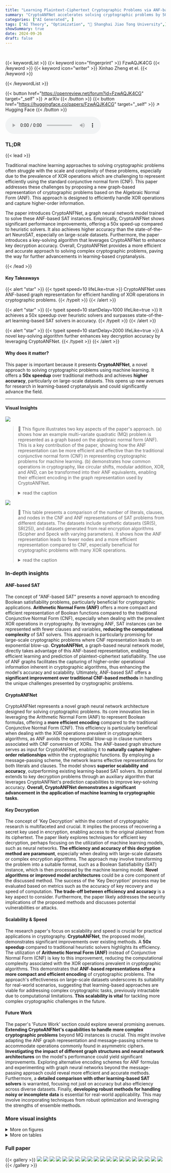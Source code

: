 ```yaml
---
title: "Learning Plaintext-Ciphertext Cryptographic Problems via ANF-based SAT Instance Representation"
summary: "CryptoANFNet accelerates solving cryptographic problems by 50x using a novel graph neural network and ANF representation, outperforming existing methods in accuracy."
categories: ["AI Generated", ]
tags: ["AI Theory", "Optimization", "🏢 Shanghai Jiao Tong University",]
showSummary: true
date: 2024-09-26
draft: false
---
```


<br>

{{< keywordList >}}
{{< keyword icon="fingerprint" >}} FzwAQJK4CG {{< /keyword >}}
{{< keyword icon="writer" >}} Xinhao Zheng et el. {{< /keyword >}}
 
{{< /keywordList >}}

{{< button href="https://openreview.net/forum?id=FzwAQJK4CG" target="_self" >}}
↗ arXiv
{{< /button >}}
{{< button href="https://huggingface.co/papers/FzwAQJK4CG" target="_self" >}}
↗ Hugging Face
{{< /button >}}



<audio controls>
    <source src="https://ai-paper-reviewer.com/FzwAQJK4CG/podcast.wav" type="audio/wav">
    Your browser does not support the audio element.
</audio>


### TL;DR


{{< lead >}}

Traditional machine learning approaches to solving cryptographic problems often struggle with the scale and complexity of these problems, especially due to the prevalence of XOR operations which are challenging to represent efficiently using the standard conjunctive normal form (CNF).  This paper addresses these challenges by proposing a new graph-based representation of cryptographic problems based on the Algebraic Normal Form (ANF).  This approach is designed to efficiently handle XOR operations and capture higher-order information.

The paper introduces CryptoANFNet, a graph neural network model trained to solve these ANF-based SAT instances.  Empirically, CryptoANFNet shows significant performance improvements, offering a 50x speed-up compared to heuristic solvers.  It also achieves higher accuracy than the state-of-the-art NeuroSAT, especially on large-scale datasets. Furthermore, the paper introduces a key-solving algorithm that leverages CryptoANFNet to enhance key decryption accuracy. Overall, CryptoANFNet provides a more efficient and accurate approach to solving complex cryptographic problems, paving the way for further advancements in learning-based cryptanalysis.

{{< /lead >}}


#### Key Takeaways

{{< alert "star" >}}
{{< typeit speed=10 lifeLike=true >}} CryptoANFNet uses ANF-based graph representation for efficient handling of XOR operations in cryptographic problems. {{< /typeit >}}
{{< /alert >}}

{{< alert "star" >}}
{{< typeit speed=10 startDelay=1000 lifeLike=true >}} It achieves a 50x speedup over heuristic solvers and surpasses state-of-the-art learning-based SAT solvers in accuracy. {{< /typeit >}}
{{< /alert >}}

{{< alert "star" >}}
{{< typeit speed=10 startDelay=2000 lifeLike=true >}} A novel key-solving algorithm further enhances key decryption accuracy by leveraging CryptoANFNet. {{< /typeit >}}
{{< /alert >}}

#### Why does it matter?
This paper is important because it presents **CryptoANFNet**, a novel approach to solving cryptographic problems using machine learning.  It offers a **50x speedup** over traditional methods and achieves **higher accuracy**, particularly on large-scale datasets. This opens up new avenues for research in learning-based cryptanalysis and could significantly advance the field.

------
#### Visual Insights



![](https://ai-paper-reviewer.com/FzwAQJK4CG/figures_3_1.jpg)

> 🔼 This figure illustrates two key aspects of the paper's approach. (a) shows how an example multi-variate quadratic (MQ) problem is represented as a graph based on the algebraic normal form (ANF).  This is a key contribution of the paper, showing how the ANF representation can be more efficient and effective than the traditional conjunctive normal form (CNF) in representing cryptographic problems for machine learning. (b) demonstrates how common operations in cryptography, like circular shifts, modular addition, XOR, and AND, can be transformed into their ANF equivalents, enabling their efficient encoding in the graph representation used by CryptoANFNet.
> <details>
> <summary>read the caption</summary>
> Figure 1: (a) Example ANF formula graph from MQ problem; (b) The transformations to express the circular left shifts (≪), circular right shifts (≫), modular addition (田), bitwise XOR (+), and bitwise AND (·) operations in ANF.
> </details>





![](https://ai-paper-reviewer.com/FzwAQJK4CG/tables_7_1.jpg)

> 🔼 This table presents a comparison of the number of literals, clauses, and nodes in the CNF and ANF representations of SAT problems from different datasets.  The datasets include synthetic datasets (SR(5), SR(25)), and datasets generated from real encryption algorithms (Scipher and Speck with varying parameters).  It shows how the ANF representation leads to fewer nodes and a more efficient representation compared to CNF, especially beneficial for cryptographic problems with many XOR operations.
> <details>
> <summary>read the caption</summary>
> Table 1: Parameters of SAT problems in CNF and ANF
> </details>





### In-depth insights


#### ANF-based SAT
The concept of "ANF-based SAT" presents a novel approach to encoding Boolean satisfiability problems, particularly beneficial for cryptographic applications.  **Arithmetic Normal Form (ANF)** offers a more compact and efficient representation of Boolean functions compared to the traditional Conjunctive Normal Form (CNF), especially when dealing with the prevalent XOR operations in cryptography.  By leveraging ANF, SAT instances can be represented with fewer clauses and variables, **reducing the computational complexity** of SAT solvers. This approach is particularly promising for large-scale cryptographic problems where CNF representation leads to an exponential blow-up.  **CryptoANFNet**, a graph-based neural network model, directly takes advantage of this ANF-based representation, enabling efficient learning and prediction of plaintext-ciphertext satisfiability. The use of ANF graphs facilitates the capturing of higher-order operational information inherent in cryptographic algorithms, thus enhancing the model's accuracy and scalability.  Ultimately, ANF-based SAT offers a **significant improvement over traditional CNF-based methods** in handling the unique challenges presented by cryptographic problems.

#### CryptoANFNet
CryptoANFNet represents a novel graph neural network architecture designed for solving cryptographic problems.  Its core innovation lies in leveraging the Arithmetic Normal Form (ANF) to represent Boolean formulas, offering a **more efficient encoding** compared to the traditional Conjunctive Normal Form (CNF). This efficiency is particularly beneficial when dealing with the XOR operations prevalent in cryptographic algorithms, as ANF avoids the exponential blow-up in clause numbers associated with CNF conversion of XORs.  The ANF-based graph structure serves as input for CryptoANFNet, enabling it to **naturally capture higher-order relationships** within the cryptographic functions. By employing a message-passing scheme, the network learns effective representations for both literals and clauses. The model shows **superior scalability and accuracy**, outperforming existing learning-based SAT solvers.  Its potential extends to key decryption problems through an auxiliary algorithm that leverages CryptoANFNet's prediction capabilities to improve key-solving accuracy. **Overall, CryptoANFNet demonstrates a significant advancement in the application of machine learning to cryptographic tasks**.

#### Key Decryption
The concept of 'Key Decryption' within the context of cryptographic research is multifaceted and crucial.  It implies the process of recovering a secret key used in encryption, enabling access to the original plaintext from its ciphertext. The paper likely explores techniques for efficient key decryption, perhaps focusing on the utilization of machine learning models, such as neural networks.  **The efficiency and accuracy of this decryption method are paramount**, especially when dealing with large-scale datasets or complex encryption algorithms.  The approach may involve transforming the problem into a suitable format, such as a Boolean Satisfiability (SAT) instance, which is then processed by the machine learning model. **Novel algorithms or improved model architectures** could be a core component of the discussed method.  The success of the 'Key Decryption' process may be evaluated based on metrics such as the accuracy of key recovery and speed of computation.  **The trade-off between efficiency and accuracy** is a key aspect to consider.  Furthermore, the paper likely addresses the security implications of the proposed methods and discusses potential vulnerabilities or attacks.

#### Scalability & Speed
The research paper's focus on scalability and speed is crucial for practical applications in cryptography.  **CryptoANFNet**, the proposed model, demonstrates significant improvements over existing methods.  A **50x speedup** compared to traditional heuristic solvers highlights its efficiency.  The utilization of **Arithmetic Normal Form (ANF)** instead of Conjunctive Normal Form (CNF) is key to this improvement, reducing the computational complexity associated with the XOR operations prevalent in cryptographic algorithms.  This demonstrates that **ANF-based representations offer a more compact and efficient encoding** of cryptographic problems.  The approach's effectiveness on large-scale datasets underscores its suitability for real-world scenarios, suggesting that learning-based approaches are viable for addressing complex cryptographic tasks, previously intractable due to computational limitations.  **This scalability is vital** for tackling more complex cryptographic challenges in the future.

#### Future Work
The paper's 'Future Work' section could explore several promising avenues.  **Extending CryptoANFNet's capabilities to handle more complex cryptographic problems** beyond MQ instances is crucial.  This might involve adapting the ANF graph representation and message-passing scheme to accommodate operations commonly found in asymmetric ciphers.  **Investigating the impact of different graph structures and neural network architectures** on the model's performance could yield significant improvements.  Exploring alternative encoding schemes for ANF formulas and experimenting with graph neural networks beyond the message-passing approach could reveal more efficient and accurate methods.  Furthermore, a **detailed comparison with other learning-based SAT solvers** is warranted, focusing not just on accuracy but also efficiency across diverse datasets.  Finally, **developing robust methods for handling noisy or incomplete data** is essential for real-world applicability.  This may involve incorporating techniques from robust optimization and leveraging the strengths of ensemble methods.


### More visual insights

<details>
<summary>More on figures
</summary>


![](https://ai-paper-reviewer.com/FzwAQJK4CG/figures_6_1.jpg)

> 🔼 This figure illustrates the key-solving algorithm's workflow.  It starts with a plaintext-ciphertext pair and the encryption algorithm.  These are used to generate an Arithmetic Normal Form (ANF) representation of the problem.  Then, for each bit in the key, two versions of the ANF are created: one assuming the bit is 0 and one assuming it is 1.  These ANFs are fed into CryptoANFNet, which predicts their satisfiability.  The bit's value is decided by which ANF gets a higher satisfiability score.
> <details>
> <summary>read the caption</summary>
> Figure 2: The pipeline of the key-solving algorithm. Given a plaintext-ciphertext pair and an encryption algorithm, we first transform them into an ANF-based instance of an MQ problem. Then, for a specific key bit Ki (the i-th bit of key), we guess its value as either 0 or 1 and generate two derived SAT instances. We then employ CryptoANFNet to predict the satisfiability of each instance. The final determination of Ki is based on which instance receives a higher satisfiability score.
> </details>



![](https://ai-paper-reviewer.com/FzwAQJK4CG/figures_12_1.jpg)

> 🔼 This figure illustrates two ways to represent ANF formulas as graphs.  (a) Shows how to transform an ANF formula with AND operations into an equivalent ANF formula without them by introducing new variables (U1, U2, etc.) and additional constraints to maintain the logical equivalence.  (b) Presents a graph representation focusing only on second-order literals (terms with two variables multiplied together). This representation simplifies the graph by treating second-order literals as new, independent literals.  Both illustrate different strategies for constructing ANF-based graphs for improved learning efficiency within the CryptoANFNet model.
> <details>
> <summary>read the caption</summary>
> Figure 3: (a) A example ANF formula for changing the original ANF formula to a formula without AND operation; (b) Example ANF formula graph focusing on second-order literals
> </details>



</details>




<details>
<summary>More on tables
</summary>


![](https://ai-paper-reviewer.com/FzwAQJK4CG/tables_7_2.jpg)
> 🔼 This table compares the performance of two learning-based SAT solvers, NeuroSAT and CryptoANFNet, on various synthetic datasets.  The datasets include SR(5), SR(25), and instances derived from the Scipher and Speck encryption algorithms with varying parameters.  The results show CryptoANFNet achieving higher accuracy than NeuroSAT across all datasets, particularly on larger and more complex ones.
> <details>
> <summary>read the caption</summary>
> Table 2: Performance of different learning-based solvers on synthetic datasets
> </details>

![](https://ai-paper-reviewer.com/FzwAQJK4CG/tables_8_1.jpg)
> 🔼 This table presents the performance comparison of NeuroSAT and CryptoANFNet, with and without the key-solving algorithm, on several synthetic datasets generated from two real encryption algorithms (Scipher and Speck).  The results show the accuracy of each method in solving the MQ problems (key decryption) for different dataset sizes and parameters, demonstrating the effectiveness of the proposed key-solving algorithm in improving the accuracy of key decryption.
> <details>
> <summary>read the caption</summary>
> Table 3: Performance for key-solving algorithm in solving MQ problems on synthetic datasets.
> </details>

![](https://ai-paper-reviewer.com/FzwAQJK4CG/tables_8_2.jpg)
> 🔼 This table compares the performance of CryptoANFNet against the state-of-the-art learning-based SAT solver, NeuroSAT, on synthetic datasets of different sizes.  It shows the accuracy of each model on various datasets, including SR(5), SR(25), and datasets derived from Scipher and Speck encryption algorithms.  The results demonstrate that CryptoANFNet outperforms NeuroSAT on both small and large-scale datasets.
> <details>
> <summary>read the caption</summary>
> Table 2: Performance of different learning-based solvers on synthetic datasets
> </details>

![](https://ai-paper-reviewer.com/FzwAQJK4CG/tables_12_1.jpg)
> 🔼 This table compares the average runtime of three incomplete SAT solvers (WalkSAT, RoundingSAT, and FourierSAT) on various synthetic datasets.  The datasets represent instances of the Multivariate Quadratic (MQ) problem, a common type of problem in cryptography. Runtimes are broken down into those for satisfiable (SAT) and unsatisfiable (UNSAT) instances, providing insight into solver performance depending on the instance's properties. Different sizes and configurations of the MQ problem are included (indicated by 'Scipher' and 'Speck' variations and their parameter values).
> <details>
> <summary>read the caption</summary>
> Table 5: Comparing the efficiency of incomplete solvers for solving the MQ problem on synthetic datasets. (Average runtime: (SAT, UNSAT) ms/instance)
> </details>

</details>




### Full paper

{{< gallery >}}
<img src="https://ai-paper-reviewer.com/FzwAQJK4CG/1.png" class="grid-w50 md:grid-w33 xl:grid-w25" />
<img src="https://ai-paper-reviewer.com/FzwAQJK4CG/2.png" class="grid-w50 md:grid-w33 xl:grid-w25" />
<img src="https://ai-paper-reviewer.com/FzwAQJK4CG/3.png" class="grid-w50 md:grid-w33 xl:grid-w25" />
<img src="https://ai-paper-reviewer.com/FzwAQJK4CG/4.png" class="grid-w50 md:grid-w33 xl:grid-w25" />
<img src="https://ai-paper-reviewer.com/FzwAQJK4CG/5.png" class="grid-w50 md:grid-w33 xl:grid-w25" />
<img src="https://ai-paper-reviewer.com/FzwAQJK4CG/6.png" class="grid-w50 md:grid-w33 xl:grid-w25" />
<img src="https://ai-paper-reviewer.com/FzwAQJK4CG/7.png" class="grid-w50 md:grid-w33 xl:grid-w25" />
<img src="https://ai-paper-reviewer.com/FzwAQJK4CG/8.png" class="grid-w50 md:grid-w33 xl:grid-w25" />
<img src="https://ai-paper-reviewer.com/FzwAQJK4CG/9.png" class="grid-w50 md:grid-w33 xl:grid-w25" />
<img src="https://ai-paper-reviewer.com/FzwAQJK4CG/10.png" class="grid-w50 md:grid-w33 xl:grid-w25" />
<img src="https://ai-paper-reviewer.com/FzwAQJK4CG/11.png" class="grid-w50 md:grid-w33 xl:grid-w25" />
<img src="https://ai-paper-reviewer.com/FzwAQJK4CG/12.png" class="grid-w50 md:grid-w33 xl:grid-w25" />
<img src="https://ai-paper-reviewer.com/FzwAQJK4CG/13.png" class="grid-w50 md:grid-w33 xl:grid-w25" />
<img src="https://ai-paper-reviewer.com/FzwAQJK4CG/14.png" class="grid-w50 md:grid-w33 xl:grid-w25" />
<img src="https://ai-paper-reviewer.com/FzwAQJK4CG/15.png" class="grid-w50 md:grid-w33 xl:grid-w25" />
<img src="https://ai-paper-reviewer.com/FzwAQJK4CG/16.png" class="grid-w50 md:grid-w33 xl:grid-w25" />
<img src="https://ai-paper-reviewer.com/FzwAQJK4CG/17.png" class="grid-w50 md:grid-w33 xl:grid-w25" />
<img src="https://ai-paper-reviewer.com/FzwAQJK4CG/18.png" class="grid-w50 md:grid-w33 xl:grid-w25" />
<img src="https://ai-paper-reviewer.com/FzwAQJK4CG/19.png" class="grid-w50 md:grid-w33 xl:grid-w25" />
<img src="https://ai-paper-reviewer.com/FzwAQJK4CG/20.png" class="grid-w50 md:grid-w33 xl:grid-w25" />
{{< /gallery >}}